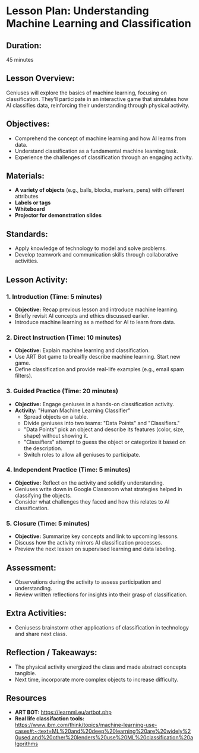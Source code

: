 # Lesson Plan: Understanding Machine Learning and Classification

## **Duration:**
45 minutes

## **Lesson Overview:**
Geniuses will explore the basics of machine learning, focusing on classification. They'll participate in an interactive game that simulates how AI classifies data, reinforcing their understanding through physical activity.

## **Objectives:**
- Comprehend the concept of machine learning and how AI learns from data.
- Understand classification as a fundamental machine learning task.
- Experience the challenges of classification through an engaging activity.

## **Materials:**
- **A variety of objects** (e.g., balls, blocks, markers, pens) with different attributes
- **Labels or tags**
- **Whiteboard**
- **Projector for demonstration slides**

## **Standards:**
- Apply knowledge of technology to model and solve problems.
- Develop teamwork and communication skills through collaborative activities.

## **Lesson Activity:**

### 1. **Introduction (Time: 5 minutes)**
   - **Objective:** Recap previous lesson and introduce machine learning.
   - Briefly revisit AI concepts and ethics discussed earlier.
   - Introduce machine learning as a method for AI to learn from data.

### 2. **Direct Instruction (Time: 10 minutes)**
   - **Objective:** Explain machine learning and classification.
   - Use ART Bot game to breaifly describe machine learning. Start new game.
   - Define classification and provide real-life examples (e.g., email spam filters).

### 3. **Guided Practice (Time: 20 minutes)**
   - **Objective:** Engage geniuses in a hands-on classification activity.
   - **Activity:** "Human Machine Learning Classifier"
     - Spread objects on a table.
     - Divide geniuses into two teams: "Data Points" and "Classifiers."
     - "Data Points" pick an object and describe its features (color, size, shape) without showing it.
     - "Classifiers" attempt to guess the object or categorize it based on the description.
     - Switch roles to allow all geniuses to participate.

### 4. **Independent Practice (Time: 5 minutes)**
   - **Objective:** Reflect on the activity and solidify understanding.
   - Geniuses write down in Google Classroom what strategies helped in classifying the objects.
   - Consider what challenges they faced and how this relates to AI classification.

### 5. **Closure (Time: 5 minutes)**
   - **Objective:** Summarize key concepts and link to upcoming lessons.
   - Discuss how the activity mirrors AI classification processes.
   - Preview the next lesson on supervised learning and data labeling.

## **Assessment:**
- Observations during the activity to assess participation and understanding.
- Review written reflections for insights into their grasp of classification.

## **Extra Activities:**
- Geniusess brainstorm other applications of classification in technology and share next class.

## **Reflection / Takeaways:**
- The physical activity energized the class and made abstract concepts tangible.
- Next time, incorporate more complex objects to increase difficulty.

## Resources
- **ART BOT:** https://learnml.eu/artbot.php
- **Real life classifaction tools:** https://www.ibm.com/think/topics/machine-learning-use-cases#:~:text=ML%20and%20deep%20learning%20are%20widely%20used,and%20other%20lenders%20use%20ML%20classification%20algorithms
